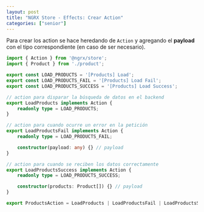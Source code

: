 ```yaml
---
layout: post
title: "NGRX Store - Effects: Crear Action"
categories: ["senior"]
---
```


Para crear los action se hace<!--more--> heredando de `Action` y agregando el **payload** con el tipo correspondiente (en caso de ser necesario).

```typescript
import { Action } from '@ngrx/store';
import { Product } from './product';

export const LOAD_PRODUCTS = '[Products] Load';
export const LOAD_PRODUCTS_FAIL = '[Products] Load Fail';
export const LOAD_PRODUCTS_SUCCESS = '[Products] Load Success';

// action para disparar la búsqueda de datos en el backend
export LoadProducts implements Action {
    readonly type = LOAD_PRODUCTS;
}

// action para cuando ocurre un error en la petición
export LoadProductsFail implements Action {
    readonly type = LOAD_PRODUCTS_FAIL;

    constructor(payload: any) {} // payload
}

// action para cuando se reciben los datos correctamente
export LoadProductsSuccess implements Action {
    readonly type = LOAD_PRODUCTS_SUCCESS;

    constructor(products: Product[]) {} // payload
}

export ProductsAction = LoadProducts | LoadProductsFail | LoadProductsSuccess;
```
